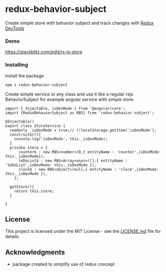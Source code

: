 # redux-behavior-subject

Create simple store with behavior subject and track changes 
with [Redux DevTools](https://chrome.google.com/webstore/detail/redux-devtools/lmhkpmbekcpmknklioeibfkpmmfibljd?hl=en) 

### Demo

https://stackblitz.com/edit/rx-js-store

### Installing

Install the package

```
npm i redux-behavior-subject
```

Create simple service or any class and use it like a regular rxjs BehaviorSubject 
for example angular service with simple store
```
import { Injectable, isDevMode } from '@angular/core';
import {ReduxBehaviorSubject as RBS} from 'redux-behavior-subject';

@Injectable()
export class StoreService {
  readonly _isDevMode = true;// !!localStorage.getItem('isDevMode');
  constructor(){
    console.log('isDevMode', this._isDevMode);
  }
  private store = {
      counter$ : new RBS<number>(0,{ entityName : 'counter',isDevMode: this._isDevMode}),
      toDoList$ : new RBS<Array<any>>([],{ entityName : 'toDoList',isDevMode: this._isDevMode }),
      clock$ : new RBS<object>(null,{ entityName : 'clock',isDevMode: this._isDevMode }),
    };
 
  getStore(){
    return this.store;
  }

}
```

## License

This project is licensed under the MIT License - see the [LICENSE.md](LICENSE.md) file for details

## Acknowledgments

* package created to simplify use of redux concept 
